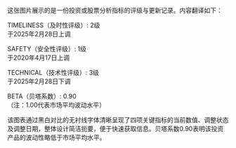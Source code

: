 这张图片展示的是一份投资或股票分析指标的评级与更新记录。内容翻译如下：

TIMELINESS（及时性评级）: 2级  
于2025年2月28日上调  

SAFETY（安全性评级）: 1级  
于2020年4月17日上调  

TECHNICAL（技术性评级）: 3级  
于2025年2月28日下调  

BETA（贝塔系数）: 0.90  
（注：1.00代表市场平均波动水平）

该图表通过黑白对比的无衬线字体清晰呈现了四项关键指标的当前数值、调整状态及调整日期，整体设计简洁扼要，便于快速获取信息。贝塔系数0.90表明该投资产品的波动性略低于市场平均水平。